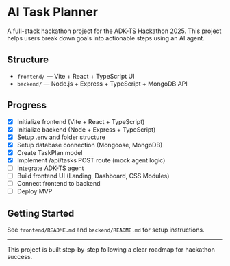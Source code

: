 # AI Task Planner

A full-stack hackathon project for the ADK-TS Hackathon 2025. This project helps users break down goals into actionable steps using an AI agent.

## Structure
- `frontend/` — Vite + React + TypeScript UI
- `backend/` — Node.js + Express + TypeScript + MongoDB API

## Progress
- [x] Initialize frontend (Vite + React + TypeScript)
- [x] Initialize backend (Node + Express + TypeScript)
- [x] Setup .env and folder structure
- [x] Setup database connection (Mongoose, MongoDB)
- [x] Create TaskPlan model
- [x] Implement /api/tasks POST route (mock agent logic)
- [ ] Integrate ADK-TS agent
- [ ] Build frontend UI (Landing, Dashboard, CSS Modules)
- [ ] Connect frontend to backend
- [ ] Deploy MVP

## Getting Started
See `frontend/README.md` and `backend/README.md` for setup instructions.

---

This project is built step-by-step following a clear roadmap for hackathon success.
